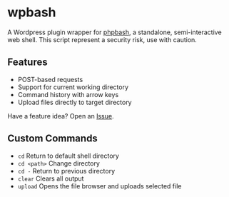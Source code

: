 # wpbash
A Wordpress plugin wrapper for [phpbash](https://github.com/Arrexel/phpbash), a standalone, semi-interactive web shell. This script represent a security risk, use with caution.

## Features
- POST-based requests
- Support for current working directory
- Command history with arrow keys
- Upload files directly to target directory

Have a feature idea? Open an [Issue](https://github.com/jpjuliao/wpbash/issues).

## Custom Commands
- `cd` Return to default shell directory
- `cd <path>` Change directory
- `cd -` Return to previous directory
- `clear` Clears all output
- `upload` Opens the file browser and uploads selected file
